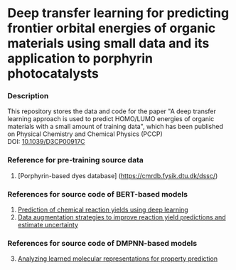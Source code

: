 

# Deep transfer learning for predicting frontier orbital energies of organic materials using small data and its application to porphyrin photocatalysts

### Description
This repository stores the data and code for the paper "A deep transfer learning approach is used to predict HOMO/LUMO energies of organic materials with a small amount of training data", which has been published on Physical Chemistry and Chemical Physics (PCCP) <br> DOI: [10.1039/D3CP00917C](https://pubs.rsc.org/en/Content/ArticleLanding/2023/CP/D3CP00917C)

### Reference for pre-training source data
1. [Porphyrin-based dyes database] (https://cmrdb.fysik.dtu.dk/dssc/)

### References for source code of BERT-based models
1. [Prediction of chemical reaction yields using deep learning](https://github.com/rxn4chemistry/rxn_yields)
2. [Data augmentation strategies to improve reaction yield predictions and estimate uncertainty](https://github.com/rxn4chemistry/rxnfp)

### References for source code of DMPNN-based models
3. [Analyzing learned molecular representations for property prediction](https://github.com/chemprop/chemprop)
